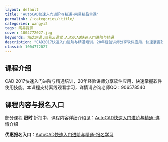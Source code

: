 ```yaml
---
layout: default
title: 'AutoCAD快速入门进阶与精通-网易精品单课'
permalink: /:categories/:title/
categories: wangyi2
tags: 网易提供
cover: 1004772027.jpg
keywords: 精选网课,网易云课堂,AutoCAD快速入门进阶与精通
description: "CAD2017快速入门进阶与精通培训，20年经验讲师分享软件应用，快速掌握软件使用技能。本课程支持离线观看学习，详情请咨询老师QQ：906578540AutoCAD快速入门进阶与精通"
classid: 1004772027
---
```


## 课程介绍

CAD 2017快速入门进阶与精通培训，20年经验讲师分享软件应用，快速掌握软件使用技能。本课程支持离线观看学习，详情请咨询老师QQ：906578540

## 课程内容与报名入口

部分课程 **限时** 折扣中，课程内容详细介绍见：[AutoCAD快速入门进阶与精通-详情介绍](https://study.163.com/course/introduction/1004772027.htm?share=1&shareId=1025206652&utm_campaign=share&utm_medium=iphoneShare&utm_source=&utm_u=1025206652)

**优惠报名入口**：[AutoCAD快速入门进阶与精通-报名学习](https://study.163.com/course/introduction/1004772027.htm?share=1&shareId=1025206652&utm_campaign=share&utm_medium=iphoneShare&utm_source=&utm_u=1025206652)

